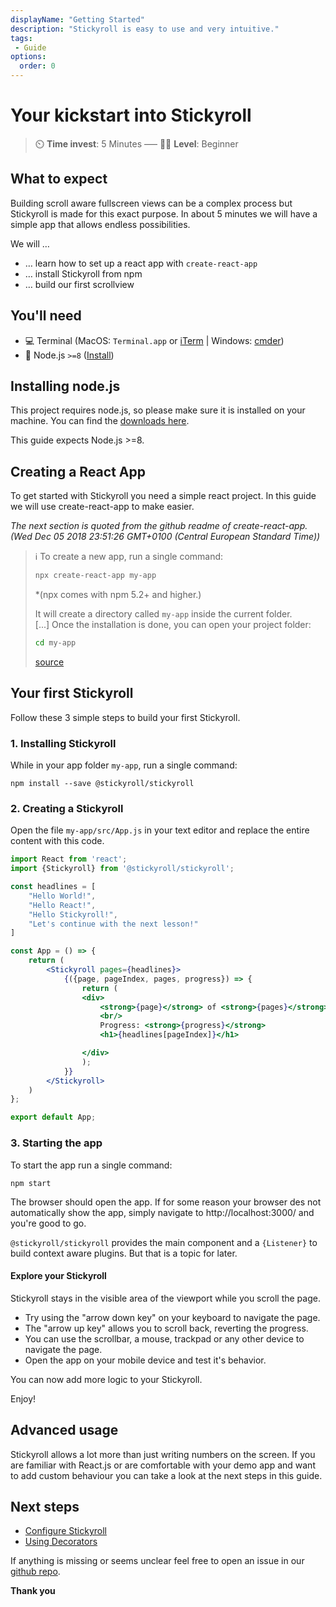```yaml
---
displayName: "Getting Started"
description: "Stickyroll is easy to use and very intuitive."
tags: 
 - Guide
options:
  order: 0
---
```


# Your kickstart into Stickyroll

> :timer_clock: **Time invest**: 5 Minutes ––– :woman_student: **Level**: Beginner

## What to expect

Building scroll aware fullscreen views can be a complex process but Stickyroll is made for this
exact purpose.
In about 5 minutes we will have a simple app that allows endless possibilities.

We will …

* … learn how to set up a react app with `create-react-app`
* … install Stickyroll from npm
* … build our first scrollview

## You'll need

* :computer: Terminal (MacOS: `Terminal.app` or [iTerm](https://www.iterm2.com/) | Windows: [cmder](http://cmder.net/))
* :turtle: Node.js `>=8` ([Install](https://nodejs.org/en/))


## Installing node.js

This project requires node.js, so please make sure it is installed on your
machine. You can find the [downloads here](https://nodejs.org/en/download/).

This guide expects Node.js >=8.

## Creating a React App

To get started with Stickyroll you need a simple react project. 
In this guide we will use create-react-app to make easier.

*The next section is quoted from the github readme of create-react-app. (Wed Dec 05 2018 23:51:26 GMT+0100 (Central European Standard Time))*

> :information_source: 
> To create a new app, run a single command:
> 
> ```sh
> npx create-react-app my-app
> ```
> *(npx comes with npm 5.2+ and higher.)  
>
> It will create a directory called `my-app` inside the current folder.  
> [...]
> Once the installation is done, you can open your project folder:
> 
> ```sh
> cd my-app
> ```
> 
> [source](https://github.com/facebook/create-react-app)



## Your first Stickyroll

Follow these 3 simple steps to build your first Stickyroll.

### 1. Installing Stickyroll

While in your app folder `my-app`, run a single command:

```shell
npm install --save @stickyroll/stickyroll
```

### 2. Creating a Stickyroll

Open the file `my-app/src/App.js` in your text editor and replace
the entire content with this code.

```jsx
import React from 'react';
import {Stickyroll} from '@stickyroll/stickyroll';

const headlines = [
	"Hello World!",
	"Hello React!",
	"Hello Stickyroll!",
	"Let's continue with the next lesson!"
]

const App = () => {
	return (
		<Stickyroll pages={headlines}>
			{({page, pageIndex, pages, progress}) => {
				return (
				<div>
					<strong>{page}</strong> of <strong>{pages}</strong>
					<br/>
					Progress: <strong>{progress}</strong>
					<h1>{headlines[pageIndex]}</h1>

				</div>
				);
			}}
		</Stickyroll>
	)
};

export default App;
```

### 3. Starting the app

To start the app run a single command:

```
npm start
```

The browser should open the app. If for some reason your browser des not automatically show the app, 
simply navigate to http://localhost:3000/ and you're good to go.

`@stickyroll/stickyroll` provides the main component and a `{Listener}` to build context aware plugins.
But that is a topic for later. 

#### Explore your Stickyroll

Stickyroll stays in the visible area of the viewport while you scroll the page.

* Try using the "arrow down key" on your keyboard to navigate the page.
* The "arrow up key" allows you to scroll back, reverting the progress.
* You can use the scrollbar, a mouse, trackpad or any other device to navigate the page.
* Open the app on your mobile device and test it's behavior.

You can now add more logic to your Stickyroll.

Enjoy!

## Advanced usage

Stickyroll allows a lot more than just writing numbers on the screen. If you are
familiar with React.js or are comfortable with your demo app and want
to add custom behaviour you can take a look at the next steps in this guide.

## Next steps

* [Configure Stickyroll](https://stickyroll.github.io/react-stickyroll/doc/guide/configue-stickyroll/Readme.html?guides-enabled=true)
* [Using Decorators](https://stickyroll.github.io/react-stickyroll/doc/guide/using-decorators/Readme.html?guides-enabled=true)

If anything is missing or seems unclear feel free to open an issue 
in our [github repo](https://github.com/stickyroll/react-stickyroll/issues).

**Thank you**
